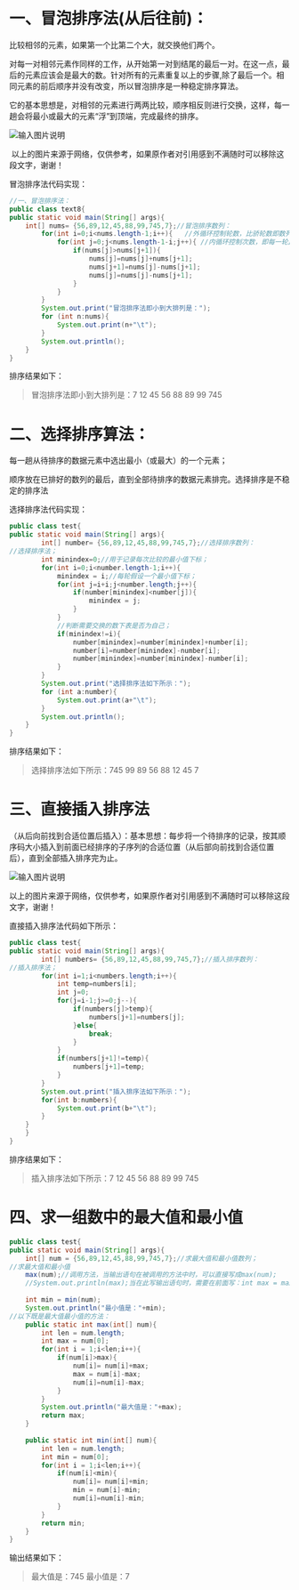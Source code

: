 ​
# 一、冒泡排序法(从后往前)：
比较相邻的元素，如果第一个比第二个大，就交换他们两个。

对每一对相邻元素作同样的工作，从开始第一对到结尾的最后一对。在这一点，最后的元素应该会是最大的数。针对所有的元素重复以上的步骤,除了最后一个。相同元素的前后顺序并没有改变，所以冒泡排序是一种稳定排序算法。

它的基本思想是，对相邻的元素进行两两比较，顺序相反则进行交换，这样，每一趟会将最小或最大的元素“浮”到顶端，完成最终的排序。

![输入图片说明](../image/%E5%86%92%E6%B3%A1%E6%8E%92%E5%BA%8F%E7%AE%97%E6%B3%95.png)

 以上的图片来源于网络，仅供参考，如果原作者对引用感到不满随时可以移除这段文字，谢谢！

冒泡排序法代码实现：

```java
//一、冒泡排序法：
public class text8{
public static void main(String[] args){
	int[] nums= {56,89,12,45,88,99,745,7};//冒泡排序数列：
		for(int i=0;i<nums.length-1;i++){	//外循环控制轮数，比骄轮数即数列的长度减1；
			for(int j=0;j<nums.length-1-i;j++){	//内循环控制次数，即每一轮比较的次数；
				if(nums[j]>nums[j+1]){
					nums[j]=nums[j]+nums[j+1];
					nums[j+1]=nums[j]-nums[j+1];
					nums[j]=nums[j]-nums[j+1];
				}
			}
		}
		System.out.print("冒泡排序法即小到大排列是：");
		for (int n:nums){
			System.out.print(n+"\t");
		}
		System.out.println();
    }
}
```
排序结果如下：
> 冒泡排序法即小到大排列是：7    12    45    56    88    89    99    745 

# 二、选择排序算法：
每一趟从待排序的数据元素中选出最小（或最大）的一个元素；

顺序放在已排好的数列的最后，直到全部待排序的数据元素排完。选择排序是不稳定的排序法

选择排序法代码实现：
```java
public class test{
public static void main(String[] args){
	    int[] number= {56,89,12,45,88,99,745,7};//选择排序数列：
//选择排序法；
		int minindex=0;//用于记录每次比较的最小值下标；
		for(int i=0;i<number.length-1;i++){
			minindex = i;//每轮假设一个最小值下标；
			for(int j=i+i;j<number.length;j++){
				if(number[minindex]<number[j]){
					minindex = j;
				}
			}
			//判断需要交换的数下表是否为自己；
			if(minindex!=i){
				number[minindex]=number[minindex]+number[i];
				number[i]=number[minindex]-number[i];
				number[minindex]=number[minindex]-number[i];
			}
		}
		System.out.print("选择排序法如下所示：");
		for (int a:number){
			System.out.print(a+"\t");
		}
		System.out.println();
    }
}
```
排序结果如下：
>  选择排序法如下所示：745    99    89    56    88    12    45    7

# 三、直接插入排序法
（从后向前找到合适位置后插入）：基本思想：每步将一个待排序的记录，按其顺序码大小插入到前面已经排序的子序列的合适位置（从后部向前找到合适位置后），直到全部插入排序完为止。

![输入图片说明](../image/%E7%9B%B4%E6%8E%A5%E6%8F%92%E5%85%A5%E6%8E%92%E5%BA%8F.png)

以上的图片来源于网络，仅供参考，如果原作者对引用感到不满随时可以移除这段文字，谢谢！

直接插入排序法代码如下所示： 
```java
public class test{
public static void main(String[] args){
        int[] numbers= {56,89,12,45,88,99,745,7};//插入排序数列：
//插入排序法；
		for(int i=1;i<numbers.length;i++){
			int temp=numbers[i];
			int j=0;
			for(j=i-1;j>=0;j--){
				if(numbers[j]>temp){
					numbers[j+1]=numbers[j];
				}else{
					break;
				}
			}
			if(numbers[j+1]!=temp){
				numbers[j+1]=temp;
			}
		}
		System.out.print("插入排序法如下所示：");
		for(int b:numbers){
			System.out.print(b+"\t");
		}
	}
    }
}
```
排序结果如下：

> 插入排序法如下所示：7    12    45    56    88    89    99    745
# 四、求一组数中的最大值和最小值
```java 
public class test{
public static void main(String[] args){
	int[] num = {56,89,12,45,88,99,745,7};//求最大值和最小值数列；
//求最大值和最小值
	max(num);//调用方法，当输出语句在被调用的方法中时，可以直接写成max(num);
	//System.out.println(max);当在此写输出语句时，需要在前面写：int max = max(num);
	
	int min = min(num);
	System.out.println("最小值是："+min);
//以下既是最大值最小值的方法：
	public static int max(int[] num){
		int len = num.length;
		int max = num[0];
		for(int i = 1;i<len;i++){
			if(num[i]>max){
				num[i]= num[i]+max;
				max = num[i]-max;
				num[i]=num[i]-max;								
			}
		}
		System.out.println("最大值是："+max);
		return max;
	}
	
	public static int min(int[] num){
		int len = num.length;
		int min = num[0];
		for(int i = 1;i<len;i++){
			if(num[i]<min){
				num[i]= num[i]+min;
				min = num[i]-min;
				num[i]=num[i]-min;								
			}			
		}		
		return min;
	}
}
```
输出结果如下：
> 最大值是：745
> 最小值是：7

​
